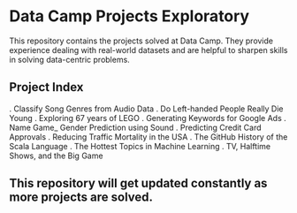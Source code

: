 # Data Camp Projects Exploratory 

This repository contains the projects solved at Data Camp. They provide experience dealing with real-world datasets and are helpful to sharpen skills in solving data-centric problems. 


## Project Index
. Classify Song Genres from Audio Data
. Do Left-handed People Really Die Young
. Exploring 67 years of LEGO
. Generating Keywords for Google Ads
. Name Game_ Gender Prediction using Sound
. Predicting Credit Card Approvals
. Reducing Traffic Mortality in the USA
. The GitHub History of the Scala Language
. The Hottest Topics in Machine Learning
. TV, Halftime Shows, and the Big Game

## This repository will get updated constantly as more projects are solved.
